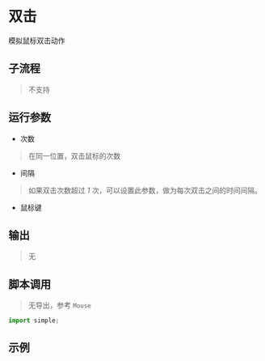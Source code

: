 # 双击 
模拟鼠标双击动作

## 子流程
> 不支持


## 运行参数

* 次数
> 在同一位置，双击鼠标的次数
* 间隔
> 如果双击次数超过 *1* 次，可以设置此参数，做为每次双击之间的时间间隔。
* 鼠标键


## 输出

> 无    


## 脚本调用
> 无导出，参考 `Mouse`

```python
import simple;

```

## 示例